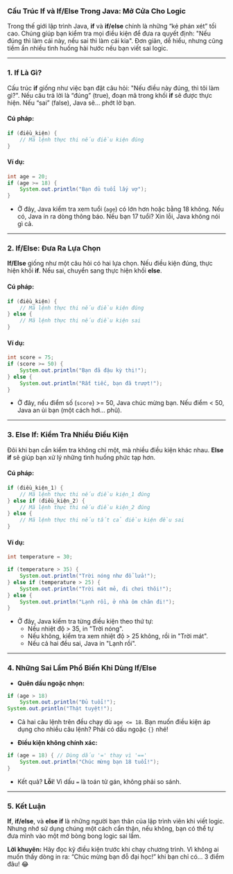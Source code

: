 ### **Cấu Trúc If và If/Else Trong Java: Mở Cửa Cho Logic**

Trong thế giới lập trình Java, **if** và **if/else** chính là những “kẻ phán xét” tối cao. Chúng giúp bạn kiểm tra mọi điều kiện để đưa ra quyết định: "Nếu đúng thì làm cái này, nếu sai thì làm cái kia". Đơn giản, dễ hiểu, nhưng cũng tiềm ẩn nhiều tình huống hài hước nếu bạn viết sai logic.

---

### **1. If Là Gì?**

Cấu trúc **if** giống như việc bạn đặt câu hỏi: "Nếu điều này đúng, thì tôi làm gì?". Nếu câu trả lời là “đúng” (true), đoạn mã trong khối **if** sẽ được thực hiện. Nếu “sai” (false), Java sẽ… phớt lờ bạn.

#### **Cú pháp:**
```java
if (điều_kiện) {
    // Mã lệnh thực thi nếu điều kiện đúng
}
```

#### **Ví dụ:**
```java
int age = 20;
if (age >= 18) {
    System.out.println("Bạn đủ tuổi lấy vợ");
}
```
- Ở đây, Java kiểm tra xem tuổi (`age`) có lớn hơn hoặc bằng 18 không. Nếu có, Java in ra dòng thông báo. Nếu bạn 17 tuổi? Xin lỗi, Java không nói gì cả.

---

### **2. If/Else: Đưa Ra Lựa Chọn**

**If/Else** giống như một câu hỏi có hai lựa chọn. Nếu điều kiện đúng, thực hiện khối **if**. Nếu sai, chuyển sang thực hiện khối **else**.

#### **Cú pháp:**
```java
if (điều_kiện) {
    // Mã lệnh thực thi nếu điều kiện đúng
} else {
    // Mã lệnh thực thi nếu điều kiện sai
}
```

#### **Ví dụ:**
```java
int score = 75;
if (score >= 50) {
    System.out.println("Bạn đã đậu kỳ thi!");
} else {
    System.out.println("Rất tiếc, bạn đã trượt!");
}
```
- Ở đây, nếu điểm số (`score`) >= 50, Java chúc mừng bạn. Nếu điểm < 50, Java an ủi bạn (một cách hơi… phũ).

---

### **3. Else If: Kiểm Tra Nhiều Điều Kiện**

Đôi khi bạn cần kiểm tra không chỉ một, mà nhiều điều kiện khác nhau. **Else if** sẽ giúp bạn xử lý những tình huống phức tạp hơn.

#### **Cú pháp:**
```java
if (điều_kiện_1) {
    // Mã lệnh thực thi nếu điều kiện_1 đúng
} else if (điều_kiện_2) {
    // Mã lệnh thực thi nếu điều kiện_2 đúng
} else {
    // Mã lệnh thực thi nếu tất cả điều kiện đều sai
}
```

#### **Ví dụ:**
```java
int temperature = 30;

if (temperature > 35) {
    System.out.println("Trời nóng như đổ lửa!");
} else if (temperature > 25) {
    System.out.println("Trời mát mẻ, đi chơi thôi!");
} else {
    System.out.println("Lạnh rồi, ở nhà ôm chăn đi!");
}
```
- Ở đây, Java kiểm tra từng điều kiện theo thứ tự:
    - Nếu nhiệt độ > 35, in "Trời nóng".
    - Nếu không, kiểm tra xem nhiệt độ > 25 không, rồi in "Trời mát".
    - Nếu cả hai đều sai, Java in "Lạnh rồi".

---

### **4. Những Sai Lầm Phổ Biến Khi Dùng If/Else**

- **Quên dấu ngoặc nhọn:**
```java
if (age > 18)
    System.out.println("Đủ tuổi!"); 
System.out.println("Thật tuyệt!"); 
```
- Cả hai câu lệnh trên đều chạy dù `age <= 18`. Bạn muốn điều kiện áp dụng cho nhiều câu lệnh? Phải có dấu ngoặc `{}` nhé!

- **Điều kiện không chính xác:**
```java
if (age = 18) { // Dùng dấu '=' thay vì '=='
    System.out.println("Chúc mừng bạn 18 tuổi!");
}
```
- Kết quả? **Lỗi**! Vì dấu `=` là toán tử gán, không phải so sánh.

---

### **5. Kết Luận**

**If**, **if/else**, và **else if** là những người bạn thân của lập trình viên khi viết logic. Nhưng nhớ sử dụng chúng một cách cẩn thận, nếu không, bạn có thể tự đưa mình vào một mớ bòng bong logic sai lầm.

**Lời khuyên:** Hãy đọc kỹ điều kiện trước khi chạy chương trình. Vì không ai muốn thấy dòng in ra: “Chúc mừng bạn đỗ đại học!” khi bạn chỉ có… 3 điểm đâu! 😂